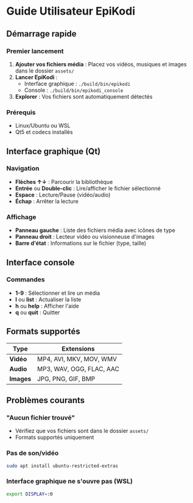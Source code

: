# Guide Utilisateur EpiKodi

## Démarrage rapide

### Premier lancement
1. **Ajouter vos fichiers média** : Placez vos vidéos, musiques et images dans le dossier `assets/`
2. **Lancer EpiKodi** :
   - Interface graphique : `./build/bin/epikodi`
   - Console : `./build/bin/epikodi_console`
3. **Explorer** : Vos fichiers sont automatiquement détectés

### Prérequis
- Linux/Ubuntu ou WSL
- Qt5 et codecs installés

## Interface graphique (Qt)

### Navigation
- **Flèches ↑↓** : Parcourir la bibliothèque
- **Entrée** ou **Double-clic** : Lire/afficher le fichier sélectionné
- **Espace** : Lecture/Pause (vidéo/audio)
- **Échap** : Arrêter la lecture

### Affichage
- **Panneau gauche** : Liste des fichiers média avec icônes de type
- **Panneau droit** : Lecteur vidéo ou visionneuse d'images
- **Barre d'état** : Informations sur le fichier (type, taille)

## Interface console

### Commandes
- **1-9** : Sélectionner et lire un média
- **l** ou **list** : Actualiser la liste
- **h** ou **help** : Afficher l'aide
- **q** ou **quit** : Quitter

## Formats supportés

| Type | Extensions | 
|------|------------|
| **Vidéo** | MP4, AVI, MKV, MOV, WMV |
| **Audio** | MP3, WAV, OGG, FLAC, AAC |
| **Images** | JPG, PNG, GIF, BMP |

## Problèmes courants

### "Aucun fichier trouvé"
- Vérifiez que vos fichiers sont dans le dossier `assets/`
- Formats supportés uniquement

### Pas de son/vidéo
```bash
sudo apt install ubuntu-restricted-extras
```

### Interface graphique ne s'ouvre pas (WSL)
```bash
export DISPLAY=:0
```